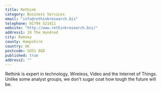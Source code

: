 ```yaml
---
title: Rethink
category: Business Services
email: "info@rethinkresearch.biz"
telephone: 01794 521411
website: "http://www.rethinkresearch.biz/"
address1: 19 The Hundred
city: Romsey
county: Hampshire
country: UK
postcode: SO51 8GD
published: true
address2: ""
---
```


Rethink is expert in technology, Wireless, Video and the Internet of Things. Unlike some analyst groups, we don't sugar coat how tough the future will be.
